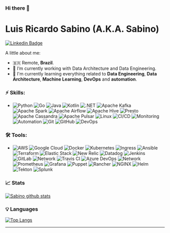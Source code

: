### Hi there 👋

# Luis Ricardo Sabino (A.K.A. Sabino)
[![Linkedin Badge](https://img.shields.io/badge/-Sabino-blue?style=flat-square&logo=Linkedin&logoColor=white&link=https://www.linkedin.com/in/luis-ricardo-sabinolrs/)](https://www.linkedin.com/in/luis-ricardo-sabinolrs/)


A little about me:

- :brazil: Remote, **Brazil**.
- 🔭 I’m currently working with Data Architecture and Data Engineering.
- 🌱 I'm currently learning everything related to **Data Engineering**, **Data Architecture**, **Machine Learning**, **DevOps** and **automation**.


### ⚡ Skills:
-  ![Python](https://img.shields.io/badge/-Python-blue?&logo=python&logoColor=yellow) ![Go](https://img.shields.io/badge/-Go-00ADD8?&logo=go&logoColor=FFFFFF) ![Java](https://img.shields.io/badge/-Java-007396?&logo=java&logoColor=FFFFFF) ![Kotlin](https://img.shields.io/badge/-Kotlin-0095D5?&logo=kotlin&logoColor=FFFFFF) ![.NET](https://img.shields.io/badge/-.NET-512BD4?&logo=.NET&logoColor=FFFFFF) ![Apache Kafka](https://img.shields.io/badge/-ApacheKafka-231F20?&logo=ApacheKafka&logoColor=FFFFFF) ![Apache Spark](https://img.shields.io/badge/-ApacheSpark-E25A1C?&logo=ApacheSpark&logoColor=FFFFFF) ![Apache Airflow](https://img.shields.io/badge/-ApacheAirflow-017CEE?&logo=ApacheAirflow&logoColor=FFFFFF) ![Apache Hive](https://img.shields.io/badge/-ApacheHive-FDEE21?&logo=ApacheHive&logoColor=FFFFFF) ![Presto](https://img.shields.io/badge/-Presto-5890FF?&logo=Presto&logoColor=FFFFFF) ![Apache Cassandra](https://img.shields.io/badge/-ApacheCassandra-1287B1?&logo=ApacheCassandra&logoColor=FFFFFF) ![Apache Pulsar](https://img.shields.io/badge/-ApachePulsar-188FFF?&logo=ApachePulsar&logoColor=FFFFFF) ![Linux](https://img.shields.io/badge/-Linux-FCC624?&logo=linux&logoColor=FFFFFF) ![CI/CD](https://img.shields.io/badge/-CI/CD-yellowgreen) ![Monitoring](https://img.shields.io/badge/-Monitoring-red) ![Automation](https://img.shields.io/badge/-Automation-green) ![Git](https://img.shields.io/badge/-Git-F05032?&logo=git&logoColor=FFFFFF) ![GitHub](https://img.shields.io/badge/-GitHub-181717?&logo=GitHub&logoColor=FFFFFF) ![DevOps](https://img.shields.io/badge/-DevOps-yellowgreen) 

### 🛠 Tools:
- ![AWS](https://img.shields.io/badge/-AWS-232F3E?&logo=amazon%20aws&logoColor=FFFFFF) ![Google Cloud](https://img.shields.io/badge/-GoogleCloud-4285F4?&logo=GoogleClouds&logoColor=FFFFFF) ![Docker](https://img.shields.io/badge/-Docker-2496ED?&logo=Docker&logoColor=FFFFFF) ![Kubernetes](https://img.shields.io/badge/-Kubernetes-326CE5?&logo=kubernetes&logoColor=FFFFFF) ![Ingress](https://img.shields.io/badge/-Ingress-783CBD?&logo=Ingress&logoColor=FFFFFF) ![Ansible](https://img.shields.io/badge/-Ansible-EE0000?&logo=ansible&logoColor=FFFFFF) ![Terraform](https://img.shields.io/badge/-Terraform-623CE4?&logo=terraform&logoColor=FFFFF) ![Elastic Stack](https://img.shields.io/badge/-ElasticStack-005571?&logo=ElasticStack&logoColor=FFFFFF) ![New Relic](https://img.shields.io/badge/-NewRelic-008C99?&logo=NewRelic&logoColor=FFFFFF) ![Datadog](https://img.shields.io/badge/-Datadog-632CA6?&logo=Datadog&logoColor=FFFFFF) ![Jenkins](https://img.shields.io/badge/-Jenkins-D24939?&logo=Jenkins&logoColor=FFFFFF) ![GitLab](https://img.shields.io/badge/-GitLab-FCA121?&logo=GitLab&logoColor=FFFFFF) ![Network](https://img.shields.io/badge/-Network-brightgreen?&logo=Network&logoColor=FFFFFF) ![Travis CI](https://img.shields.io/badge/-Travis%20CI-3EAAAF?&logo=travis&logoColor=FFFFFF) ![Azure DevOps](https://img.shields.io/badge/-AzureDevOps-0078D7?&logo=AzureDevOps&logoColor=FFFFFF) ![Network](https://img.shields.io/badge/-Network-brightgreen?&logo=Network&logoColor=FFFFFF) ![Prometheus](https://img.shields.io/badge/-Prometheus-E6522C?&logo=prometheus&logoColor=FFFFFF) ![Grafana](https://img.shields.io/badge/-Grafana-F46800?&logo=grafana&logoColor=FFFFFF)  ![Puppet](https://img.shields.io/badge/-Puppet-FFAE1A?&logo=puppet&logoColor=FFFFFF) ![Rancher](https://img.shields.io/badge/-Rancher-0075A8?&logo=rancher&logoColor=FFFFFF) ![NGINX](https://img.shields.io/badge/-NGINX-009639?&logo=nginx&logoColor=FFFFFF) ![Helm](https://img.shields.io/badge/-Helm-0F1689?&logo=helm&logoColor=FFFFFF) ![Tekton](https://img.shields.io/badge/-Tekton-FD495C?&logo=tekton&logoColor=FFFFFF) ![Splunk](https://img.shields.io/badge/-Splunk-000000?&logo=splunk&logoColor=FFFFFF) 

### 📈 Stats 
 
[![Sabino github stats](https://github-readme-stats.vercel.app/api?username=RicardoSabinolrs&theme=cobalt&show_icons=true)](https://github.com/gb8may/github-readme-stats)

### 💡  Languages 
<!-- ![languages](https://github-readme-stats.vercel.app/api/top-langs/?username=RicardoSabinolrs&hide=scss&layout=compact&theme=cobalt&title_color=2ED3EA) -->
[![Top Langs](https://github-readme-stats.vercel.app/api/top-langs/?username=RicardoSabinolrs&theme=cobalt&langs_count=8)](https://github.com/ricardoSabinolrs/github-readme-stats)
<hr>

